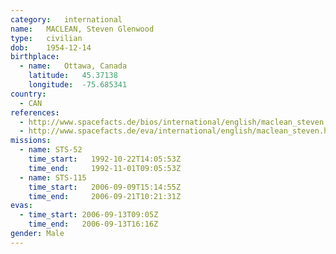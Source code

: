 ```yaml
---
category:	international
name:	MACLEAN, Steven Glenwood
type:	civilian
dob:	1954-12-14
birthplace:
  - name:	Ottawa, Canada
    latitude:	45.37138
    longitude:	-75.685341
country:
  - CAN
references:
  - http://www.spacefacts.de/bios/international/english/maclean_steven.htm
  - http://www.spacefacts.de/eva/international/english/maclean_steven.htm
missions:
  - name: STS-52
    time_start:   1992-10-22T14:05:53Z
    time_end:     1992-11-01T09:05:53Z
  - name: STS-115
    time_start:   2006-09-09T15:14:55Z
    time_end:     2006-09-21T10:21:31Z
evas:
  - time_start: 2006-09-13T09:05Z
    time_end:   2006-09-13T16:16Z
gender:	Male
---
```

